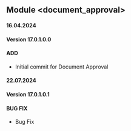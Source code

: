 ## Module <document_approval>

#### 16.04.2024
#### Version 17.0.1.0.0
#### ADD
- Initial commit for Document Approval


#### 22.07.2024
#### Version 17.0.1.0.1
#### BUG FIX
- Bug Fix
